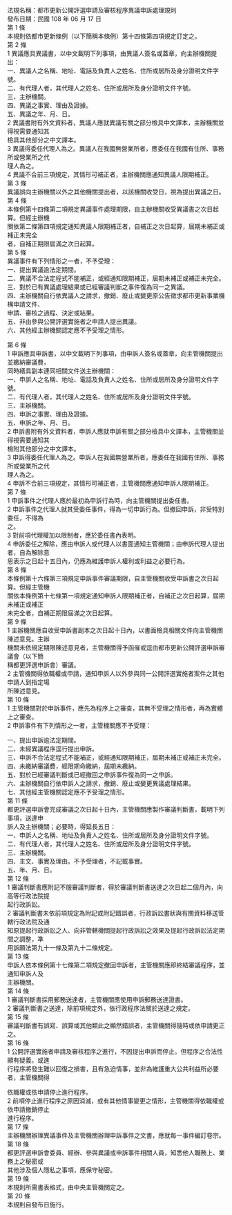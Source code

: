 法規名稱：都市更新公開評選申請及審核程序異議申訴處理規則  
發布日期：民國 108 年 06 月 17 日  
第 1 條  
本規則依都市更新條例（以下簡稱本條例）第十四條第四項規定訂定之。  
第 2 條  
1 異議應具異議書，以中文載明下列事項，由異議人簽名或蓋章，向主辦機關提出：  
一、異議人之名稱、地址、電話及負責人之姓名、住所或居所及身分證明文件字號。  
二、有代理人者，其代理人之姓名、住所或居所及身分證明文件字號。  
三、主辦機關。  
四、異議之事實、理由及證據。  
五、異議之年、月、日。  
2 異議書附有外文資料者，異議人應就異議有關之部分檢具中文譯本，主辦機關並得視需要通知其  
檢具其他部分之中文譯本。  
3 異議得委任代理人為之。異議人在我國無營業所者，應委任在我國有住所、事務所或營業所之代  
理人為之。  
4 異議不合前三項規定，其情形可補正者，主辦機關應通知異議人限期補正。  
第 3 條  
異議誤向主辦機關以外之其他機關提出者，以該機關收受日，視為提出異議之日。  
第 4 條  
本條例第十四條第二項規定異議事件處理期限，自主辦機關收受異議書之次日起算。但經主辦機  
關依第二條第四項規定通知異議人限期補正者，自補正之次日起算，屆期未補正或補正未完全  
者，自補正期限屆滿之次日起算。  
第 5 條  
異議事件有下列情形之一者，不予受理：  
一、提出異議逾法定期間。  
二、異議不合法定程式不能補正，或經通知限期補正，屆期未補正或補正未完全。  
三、對於已有異議處理結果或已經審議判斷之事件復為同一之異議。  
四、主辦機關自行依異議人之請求，撤銷、廢止或變更原公告徵求都市更新事業機構申請文件、  
申請、審核之過程、決定或結果。  
五、非由參與公開評選實施者之申請人提出異議。  
六、其他經主辦機關認定應不予受理之情形。  


第 6 條  
1 申訴應具申訴書，以中文載明下列事項，由申訴人簽名或蓋章，向主管機關提出並繳納審議費，  
同時繕具副本連同相關文件送主辦機關：  
一、申訴人之名稱、地址、電話及負責人之姓名、住所或居所及身分證明文件字號。  
二、有代理人者，其代理人之姓名、住所或居所及身分證明文件字號。  
三、主辦機關。  
四、申訴之事實、理由及證據。  
五、申訴之年、月、日。  
2 申訴書附有外文資料者，申訴人應就申訴有關之部分檢具中文譯本，主管機關並得視需要通知其  
檢附其他部分之中文譯本。  
3 申訴得委任代理人為之。申訴人在我國無營業所者，應委任在我國有住所、事務所或營業所之代  
理人為之。  
4 申訴不合前三項規定，其情形可補正者，主管機關應通知申訴人限期補正。  
第 7 條  
1 申訴事件之代理人應於最初為申訴行為時，向主管機關提出委任書。  
2 申訴事件之代理人就其受委任事件，得為一切申訴行為。但撤回申訴，非受特別委任，不得為  
之。  
3 對前項代理權加以限制者，應於委任書內表明。  
4 申訴委任之解除，應由申訴人或代理人以書面通知主管機關；由申訴代理人提出者，自為解除意  
思表示之日起十五日內，仍應為維護申訴人權利或利益之必要行為。  
第 8 條  
本條例第十六條第三項規定申訴事件審議期限，自主管機關收受申訴書之次日起算。但經主管機  
關依本條例第十七條第一項規定通知申訴人限期補正者，自補正之次日起算，屆期未補正或補正  
未完全者，自補正期限屆滿之次日起算。  
第 9 條  
1 主辦機關應自收受申訴書副本之次日起十日內，以書面檢具相關文件向主管機關陳述意見。主辦  
機關未依規定期限陳述意見者，主管機關得予函催或逕由都市更新公開評選申訴審議會（以下簡  
稱都更評選申訴會）審議。  
2 主管機關得依職權或申請，通知申訴人以外參與同一公開評選實施者案件之其他申請人到指定場  
所陳述意見。  
第 10 條  
1 主管機關對於申訴事件，應先為程序上之審查，其無不受理之情形者，再為實體上之審查。  
2 申訴事件有下列情形之一者，主管機關應不予受理：  


一、提出申訴逾法定期間。  
二、未經異議程序逕行提出申訴。  
三、申訴不合法定程式不能補正，或經通知限期補正，屆期未補正或補正未完全。  
四、未繳納審議費，經限期命繳納，屆期未繳納。  
五、對於已經審議判斷或已經撤回之申訴事件復為同一之申訴。  
六、主辦機關自行依申訴人之請求，撤銷、廢止或變更異議處理結果。  
七、其他經主管機關認定應不予受理之情形。  
第 11 條  
都更評選申訴會完成審議之次日起十日內，主管機關應製作審議判斷書，載明下列事項，送達申  
訴人及主辦機關；必要時，得延長五日：  
一、申訴人之名稱、地址及負責人之姓名、住所或居所及身分證明文件字號。  
二、有代理人者，其代理人之姓名、住所或居所及身分證明文件字號。  
三、主辦機關。  
四、主文、事實及理由。不予受理者，不記載事實。  
五、年、月、日。  
第 12 條  
1 審議判斷書應附記不服審議判斷者，得於審議判斷書送達之次日起二個月內，向高等行政法院提  
起行政訴訟。  
2 審議判斷書未依前項規定為附記或附記錯誤者，行政訴訟書狀與有關資料移送管轄行政法院及通  
知原提起行政訴訟之人、向非管轄機關提起行政訴訟之效果及提起行政訴訟法定期間之調整，準  
用訴願法第九十一條及第九十二條規定。  
第 13 條  
申訴人依本條例第十七條第二項規定撤回申訴者，主管機關應即終結審議程序，並通知申訴人及  
主辦機關。  
第 14 條  
1 審議判斷書採用郵務送達者，主管機關應使用申訴郵務送達證書。  
2 審議判斷書之送達，除前項規定外，依行政程序法關於送達之規定。  
第 15 條  
審議判斷書有誤寫、誤算或其他類此之顯然錯誤者，主管機關得隨時或依申請更正之。  
第 16 條  
1 公開評選實施者申請及審核程序之進行，不因提出申訴而停止。但程序之合法性顯有疑義，或進  
行程序將發生難以回復之損害，且有急迫情事，並非為維護重大公共利益所必要者，主管機關得  


依職權或依申請停止進行程序。  
2 前項停止進行程序之原因消滅，或有其他情事變更之情形，主管機關得依職權或依申請撤銷停止  
進行程序。  
第 17 條  
主辦機關辦理異議事件及主管機關辦理申訴事件之文書，應就每一事件編訂卷宗。  
第 18 條  
都更評選申訴會委員、經辦、參與異議或申訴事件相關人員，知悉他人職務上、業務上之秘密或  
其他涉及個人隱私之事項，應保守秘密。  
第 19 條  
本規則所需書表格式，由中央主管機關定之。  
第 20 條  
本規則自發布日施行。  


